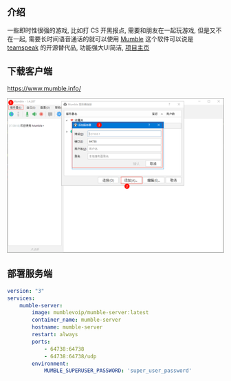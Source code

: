 ## 介绍

一些即时性很强的游戏, 比如打 CS 开黑报点, 需要和朋友在一起玩游戏, 但是又不在一起, 需要长时间语音通话的就可以使用 [Mumble](https://www.mumble.info/) 
这个软件可以说是 [teamspeak](https://www.teamspeak.com/en/) 的开源替代品, 功能强大UI简洁, [项目主页](https://github.com/mumble-voip)

## 下载客户端

https://www.mumble.info/

![client-settings](https://raw.githubusercontent.com/liaohui5/images/main/images/20240512174212.png)

## 部署服务端

```yaml
version: "3"
services:
    mumble-server:
        image: mumblevoip/mumble-server:latest
        container_name: mumble-server
        hostname: mumble-server
        restart: always
        ports:
            - 64738:64738
            - 64738:64738/udp
        environment:
            MUMBLE_SUPERUSER_PASSWORD: 'super_user_password'
```



